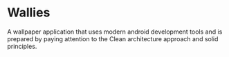 # Wallies
A wallpaper application that uses modern android development tools and is prepared by paying attention to the Clean architecture approach and solid principles.
